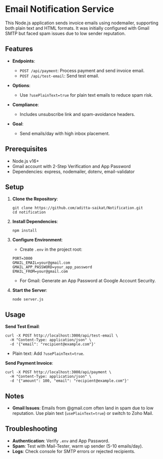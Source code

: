 # Email Notification Service

This Node.js application sends invoice emails using nodemailer, supporting both plain text and HTML formats. It was initially configured with Gmail SMTP but faced spam issues due to low sender reputation.

## Features

- **Endpoints**:
  - `POST /api/payment`: Process payment and send invoice email.
  - `POST /api/test-email`: Send test email.

- **Options**: 
  - Use `?usePlainText=true` for plain text emails to reduce spam risk.
  
- **Compliance**: 
  - Includes unsubscribe link and spam-avoidance headers.
  
- **Goal**: 
  - Send emails/day with high inbox placement.

## Prerequisites

- Node.js v16+
- Gmail account with 2-Step Verification and App Password
- Dependencies: express, nodemailer, dotenv, email-validator

## Setup

1. **Clone the Repository**:
   ```
   git clone https://github.com/aditta-saikat/Notification.git
   cd notification
   ```

2. **Install Dependencies**:
   ```
   npm install
   ```

3. **Configure Environment**:
   - Create `.env` in the project root:
   ```
   PORT=3000
   GMAIL_EMAIL=your@gmail.com
   GMAIL_APP_PASSWORD=your_app_password
   EMAIL_FROM=your@gmail.com
   ```

   - For Gmail: Generate an App Password at Google Account Security.

4. **Start the Server**:
   ```
   node server.js
   ```

## Usage

**Send Test Email**:
```
curl -X POST http://localhost:3000/api/test-email \
  -H "Content-Type: application/json" \
  -d '{"email": "recipient@example.com"}'
```
- Plain text: Add `?usePlainText=true`.

**Send Payment Invoice**:
```
curl -X POST http://localhost:3000/api/payment \
  -H "Content-Type: application/json" \
  -d '{"amount": 100, "email": "recipient@example.com"}'
```

## Notes

- **Gmail Issues**: Emails from @gmail.com often land in spam due to low reputation. Use plain text (`usePlainText=true`) or switch to Zoho Mail.

## Troubleshooting

- **Authentication**: Verify `.env` and App Password.
- **Spam**: Test with Mail-Tester, warm up sender (5-10 emails/day).
- **Logs**: Check console for SMTP errors or rejected recipients.
